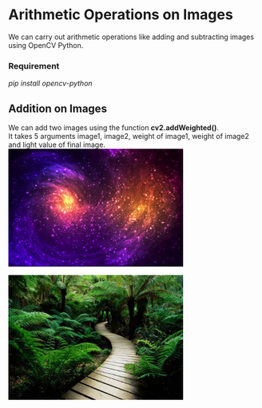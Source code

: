 # Arithmetic Operations on Images
We can carry out arithmetic operations like adding and subtracting images using OpenCV Python.

### Requirement
_pip install opencv-python_

## Addition on Images
We can add two images using the function **cv2.addWeighted()**.  
It takes 5 arguments image1, image2, weight of image1, weight of image2 and light value of final image.
<img src="cosmic1.jpg" width="350" height="250" />            <img src="nature.jpg" width="350" height="250" />

